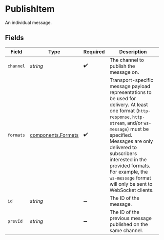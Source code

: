 # PublishItem

An individual message.


## Fields

| Field                                                                                                                                                                                                                                                                                                                                | Type                                                                                                                                                                                                                                                                                                                                 | Required                                                                                                                                                                                                                                                                                                                             | Description                                                                                                                                                                                                                                                                                                                          |
| ------------------------------------------------------------------------------------------------------------------------------------------------------------------------------------------------------------------------------------------------------------------------------------------------------------------------------------ | ------------------------------------------------------------------------------------------------------------------------------------------------------------------------------------------------------------------------------------------------------------------------------------------------------------------------------------ | ------------------------------------------------------------------------------------------------------------------------------------------------------------------------------------------------------------------------------------------------------------------------------------------------------------------------------------ | ------------------------------------------------------------------------------------------------------------------------------------------------------------------------------------------------------------------------------------------------------------------------------------------------------------------------------------ |
| `channel`                                                                                                                                                                                                                                                                                                                            | *string*                                                                                                                                                                                                                                                                                                                             | :heavy_check_mark:                                                                                                                                                                                                                                                                                                                   | The channel to publish the message on.                                                                                                                                                                                                                                                                                               |
| `formats`                                                                                                                                                                                                                                                                                                                            | [components.Formats](../../../sdk/models/components/formats.md)                                                                                                                                                                                                                                                                      | :heavy_check_mark:                                                                                                                                                                                                                                                                                                                   | Transport-specific message payload representations to be used for delivery. At least one format (`http-response`, `http-stream`, and/or `ws-message`) must be specified. Messages are only delivered to subscribers interested in the provided formats. For example, the `ws-message` format will only be sent to WebSocket clients. |
| `id`                                                                                                                                                                                                                                                                                                                                 | *string*                                                                                                                                                                                                                                                                                                                             | :heavy_minus_sign:                                                                                                                                                                                                                                                                                                                   | The ID of the message.                                                                                                                                                                                                                                                                                                               |
| `prevId`                                                                                                                                                                                                                                                                                                                             | *string*                                                                                                                                                                                                                                                                                                                             | :heavy_minus_sign:                                                                                                                                                                                                                                                                                                                   | The ID of the previous message published on the same channel.                                                                                                                                                                                                                                                                        |